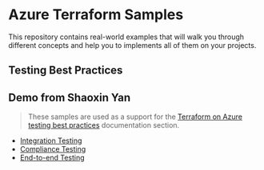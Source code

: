 # Azure Terraform Samples

This repository contains real-world examples that will walk you through different concepts and help you to implements all of them on your projects.

## Testing Best Practices
## Demo from Shaoxin Yan

> These samples are used as a support for the [Terraform on Azure testing best practices](https://docs.microsoft.com/azure/developer/terraform/best-practices-testing-overview) documentation section.

- [Integration Testing](https://docs.microsoft.com/azure/developer/terraform/best-practices-integration-testing)
- [Compliance Testing](https://docs.microsoft.com/azure/developer/terraform/best-practices-compliance-testing)
- [End-to-end Testing](https://docs.microsoft.com/azure/developer/terraform/best-practices-end-to-end-testing)
